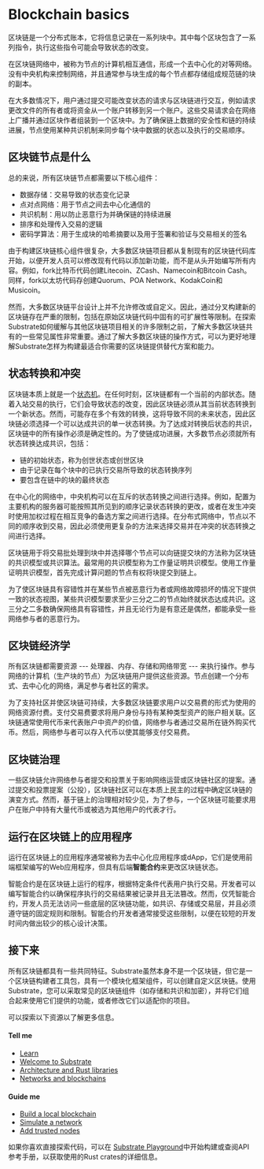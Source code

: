 # Blockchain basics

区块链是一个分布式账本，它将信息记录在一系列块中。其中每个区块包含了一系列指令，执行这些指令可能会导致状态的改变。

在区块链网络中，被称为节点的计算机相互通信，形成一个去中心化的对等网络。没有中央机构来控制网络，并且通常参与块生成的每个节点都存储组成规范链的块的副本。

在大多数情况下，用户通过提交可能改变状态的请求与区块链进行交互，例如请求更改文件的所有者或将资金从一个账户转移到另一个账户。这些交易请求会在网络上广播并通过区块作者组装到一个区块中。为了确保链上数据的安全性和链的持续进展，节点使用某种共识机制来同步每个块中数据的状态以及执行的交易顺序。

## 区块链节点是什么

总的来说，所有区块链节点都需要以下核心组件：

- 数据存储：交易导致的状态变化记录
- 点对点网络：用于节点之间去中心化通信的
- 共识机制：用以防止恶意行为并确保链的持续进展
- 排序和处理传入交易的逻辑
- 密码学算法：用于生成块的哈希摘要以及用于签署和验证与交易相关的签名

由于构建区块链核心组件很复杂，大多数区块链项目都从复制现有的区块链代码库开始，以便开发人员可以修改现有代码以添加新功能，而不是从头开始编写所有内容。例如，fork比特币代码创建Litecoin、ZCash、Namecoin和Bitcoin Cash。同样，fork以太坊代码存创建Quorum、POA Network、KodakCoin和Musicoin。

然而，大多数区块链平台设计上并不允许修改或自定义。因此，通过分叉构建新的区块链存在严重的限制，包括在原始区块链代码中固有的可扩展性等限制。在探索Substrate如何缓解与其他区块链项目相关的许多限制之前，了解大多数区块链共有的一些常见属性非常重要。通过了解大多数区块链的操作方式，可以为更好地理解Substrate怎样为构建最适合你需要的区块链提供替代方案和能力。

## 状态转换和冲突

区块链本质上就是一个[状态机](https://en.wikipedia.org/wiki/Finite-state_machine)。在任何时刻，区块链都有一个当前的内部状态。随着入站交易的执行，它们会导致状态的改变，因此区块链必须从其当前状态转换到一个新状态。然而，可能存在多个有效的转换，这将导致不同的未来状态，因此区块链必须选择一个可以达成共识的单一状态转换。为了达成对转换后状态的共识，区块链中的所有操作必须是确定性的。为了使链成功进展，大多数节点必须就所有状态转换达成共识，包括：

- 链的初始状态，称为创世状态或创世区块
- 由于记录在每个块中的已执行交易所导致的状态转换序列
- 要包含在链中的块的最终状态

在中心化的网络中，中央机构可以在互斥的状态转换之间进行选择。例如，配置为主要机构的服务器可能按照其所见到的顺序记录状态转换的更改，或者在发生冲突时使用加权过程在相互竞争的备选方案之间进行选择。在分布式网络中，节点以不同的顺序收到交易，因此必须使用更复杂的方法来选择交易并在冲突的状态转换之间进行选择。

区块链用于将交易批处理到块中并选择哪个节点可以向链提交块的方法称为区块链的共识模型或共识算法。最常用的共识模型称为工作量证明共识模型。使用工作量证明共识模型，首先完成计算问题的节点有权将块提交到链上。

为了使区块链具有容错性并在某些节点被恶意行为者或网络故障损坏的情况下提供一致的状态视图，某些共识模型要求至少三分之二的节点始终就状态达成共识。这三分之二多数确保网络具有容错性，并且无论行为是有意还是偶然，都能承受一些网络参与者的恶意行为。

## 区块链经济学

所有区块链都需要资源 --- 处理器、内存、存储和网络带宽 --- 来执行操作。参与网络的计算机（生产块的节点）为区块链用户提供这些资源。节点创建一个分布式、去中心化的网络，满足参与者社区的需求。

为了支持社区并使区块链可持续，大多数区块链要求用户以交易费的形式为使用的网络资源付费。支付交易费要求将用户身份与持有某种类型资产的账户相关联。区块链通常使用代币来代表账户中资产的价值，网络参与者通过交易所在链外购买代币。然后，网络参与者可以存入代币以使其能够支付交易费。

## 区块链治理

一些区块链允许网络参与者提交和投票关于影响网络运营或区块链社区的提案。通过提交和投票提案（公投），区块链社区可以在本质上民主的过程中确定区块链的演变方式。然而，基于链上的治理相对较少见，为了参与，一个区块链可能要求用户在账户中持有大量代币或被选为其他用户的代表才行。

## 运行在区块链上的应用程序

运行在区块链上的应用程序通常被称为去中心化应用程序或dApp，它们是使用前端框架编写的Web应用程序，但具有后端**智能合约**来更改区块链状态。

智能合约是在区块链上运行的程序，根据特定条件代表用户执行交易。开发者可以编写智能合约以确保程序执行的交易结果被记录并且无法篡改。然而，仅凭智能合约，开发人员无法访问一些底层的区块链功能，如共识、存储或交易层，并且必须遵守链的固定规则和限制。智能合约开发者通常接受这些限制，以便在较短的开发时间内做出较少的核心设计决策。

## 接下来

所有区块链都具有一些共同特征。Substrate虽然本身不是一个区块链，但它是一个区块链构建者工具包，具有一个模块化框架组件，可以创建自定义区块链。使用Substrate，您可以采取常见的区块链组件（如存储和共识和加密），并将它们组合起来使用它们提供的功能，或者修改它们以适配你的项目。

可以探索以下资源以了解更多信息。

#### Tell me

- [Learn](https://docs.substrate.io/learn/)
- [Welcome to Substrate](https://docs.substrate.io/learn/welcome-to-substrate/)
- [Architecture and Rust libraries](https://docs.substrate.io/learn/architecture/)
- [Networks and blockchains](https://docs.substrate.io/learn/node-and-network-types/)

#### Guide me

- [Build a local blockchain](https://docs.substrate.io/tutorials/build-a-blockchain/build-local-blockchain/)
- [Simulate a network](https://docs.substrate.io/tutorials/build-a-blockchain/simulate-network/)
- [Add trusted nodes](https://docs.substrate.io/tutorials/build-a-blockchain/add-trusted-nodes/)

如果你喜欢直接探索代码，可以在 [Substrate Playground](https://docs.substrate.io/playground/)中开始构建或查阅API参考手册，以获取使用的Rust crates的详细信息。
